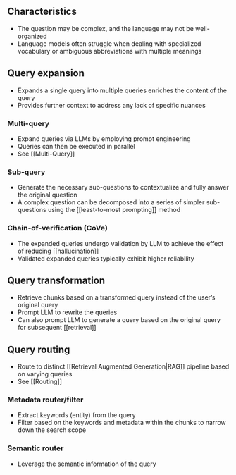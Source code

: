 ## Characteristics

- The question may be complex, and the language may not be well-organized
- Language models often struggle when dealing with specialized vocabulary or ambiguous abbreviations with multiple meanings

## Query expansion

- Expands a single query into multiple queries enriches the content of the query
- Provides further context to address any lack of specific nuances

### Multi-query

- Expand queries via LLMs by employing prompt engineering
- Queries can then be executed in parallel
- See [[Multi-Query]]

### Sub-query

- Generate the necessary sub-questions to contextualize and fully answer the original question
- A complex question can be decomposed into a series of simpler sub-questions using the [[least-to-most prompting]] method

### Chain-of-verification (CoVe)

- The expanded queries undergo validation by LLM to achieve the effect of reducing [[hallucination]]
- Validated expanded queries typically exhibit higher reliability

## Query transformation

- Retrieve chunks based on a transformed query instead of the user’s original query
- Prompt LLM to rewrite the queries
- Can also prompt LLM to generate a query based on the original query for subsequent [[retrieval]]

## Query routing

- Route to distinct [[Retrieval Augmented Generation|RAG]] pipeline based on varying queries
- See [[Routing]]

### Metadata router/filter

- Extract keywords (entity) from the query
- Filter based on the keywords and metadata within the chunks to narrow down the search scope

### Semantic router

- Leverage the semantic information of the query
